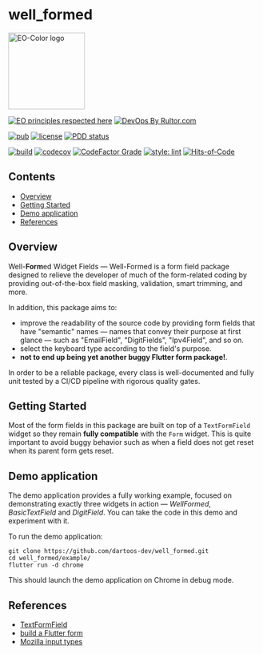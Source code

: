 # well_formed

<img
src="https://user-images.githubusercontent.com/24878574/126539340-83d14f37-93e0-4fae-8029-f7ec9de71d88.png"
alt="EO-Color logo" width="153" height="153"/>

[![EO principles respected
here](https://www.elegantobjects.org/badge.svg)](https://www.elegantobjects.org)
[![DevOps By
Rultor.com](https://www.rultor.com/b/dartoos-dev/well_formed)](https://www.rultor.com/p/dartoos-dev/well_formed)

[![pub](https://img.shields.io/pub/v/well_formed)](https://pub.dev/packages/well_formed)
[![license](https://img.shields.io/badge/license-mit-green.svg)](https://github.com/dartoos-dev/well_formed/blob/master/LICENSE)
[![PDD status](https://www.0pdd.com/svg?name=dartoos-dev/well_formed)](https://www.0pdd.com/p?name=dartoos-dev/well_formed)

[![build](https://github.com/dartoos-dev/well_formed/actions/workflows/build.yml/badge.svg)](https://github.com/dartoos-dev/well_formed/actions/)
[![codecov](https://codecov.io/gh/dartoos-dev/well_formed/branch/master/graph/badge.svg?token=W6spF0S796)](https://codecov.io/gh/dartoos-dev/well_formed)
[![CodeFactor Grade](https://img.shields.io/codefactor/grade/github/rafamizes/well_formed)](https://www.codefactor.io/repository/github/rafamizes/well_formed)
[![style: lint](https://img.shields.io/badge/style-lint-4BC0F5.svg)](https://pub.dev/packages/lint)
[![Hits-of-Code](https://hitsofcode.com/github/dartoos-dev/well_formed?branch=master)](https://hitsofcode.com/github/dartoos-dev/well_formed/view?branch=master)

## Contents

- [Overview](#overview)
- [Getting Started](#getting-started)
- [Demo application](#demo-application)
- [References](#references)

## Overview

Well-**Form**ed Widget Fields — Well-Formed is a form field package designed to
relieve the developer of much of the form-related coding by providing
out-of-the-box field masking, validation, smart trimming, and more.

In addition, this package aims to:

- improve the readability of the source code by providing form fields that have
  "semantic" names — names that convey their purpose at first glance — such as
  "EmailField", "DigitFields", "Ipv4Field", and so on.
- select the keyboard type according to the field's purpose.
- **not to end up being yet another buggy Flutter form package!**.

In order to be a reliable package, every class is well-documented and fully unit
tested by a CI/CD pipeline with rigorous quality gates.

## Getting Started

Most of the form fields in this package are built on top of a `TextFormField`
widget so they remain **fully compatible** with the `Form` widget. This is quite
important to avoid buggy behavior such as when a field does not get reset when
its parent form gets reset.

<!-- @todo #2 add a form field example as soon as possible -->

## Demo application

The demo application provides a fully working example, focused on demonstrating
exactly three widgets in action — _WellFormed_, _BasicTextField_ and
_DigitField_. You can take the code in this demo and experiment with it.

To run the demo application:

```shell
git clone https://github.com/dartoos-dev/well_formed.git
cd well_formed/example/
flutter run -d chrome
```

This should launch the demo application on Chrome in debug mode.

## References

- [TextFormField](https://api.flutter.dev/flutter/material/TextFormField-class.html)
- [build a Flutter form](https://flutter.dev/docs/cookbook/forms/validation)
- [Mozilla input types](https://developer.mozilla.org/en-US/docs/Learn/Forms/HTML5_input_types)
